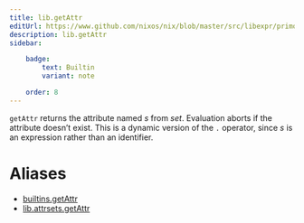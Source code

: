 ```yaml
---
title: lib.getAttr
editUrl: https://www.github.com/nixos/nix/blob/master/src/libexpr/primops.cc
description: lib.getAttr
sidebar:

    badge:
        text: Builtin
        variant: note

    order: 8
---
```


`getAttr` returns the attribute named *s* from *set*. Evaluation
aborts if the attribute doesn’t exist. This is a dynamic version of
the `.` operator, since *s* is an expression rather than an
identifier.


# Aliases

- [builtins.getAttr](/reference/builtinsgetAttr)
- [lib.attrsets.getAttr](/reference/libattrsets.getAttr)


